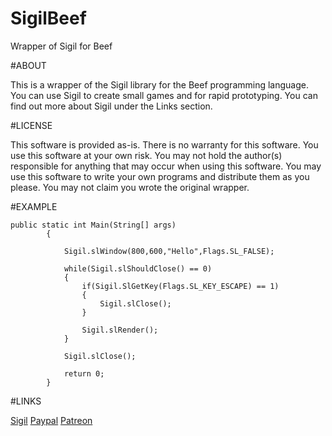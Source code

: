 # SigilBeef
Wrapper of Sigil for Beef

#ABOUT

This is a wrapper of the Sigil library for the Beef programming language. You can use Sigil to create small games and for rapid prototyping. You can find out more about Sigil under the Links section. 

#LICENSE

This software is provided as-is. There is no warranty for this software. You use this software at your own risk. You may not hold the author(s) responsible for anything that may occur when using this software. You may use this software to write your own programs and distribute them as you please. You may not claim you wrote the original wrapper. 

#EXAMPLE
```beef
public static int Main(String[] args)
		{
			
			Sigil.slWindow(800,600,"Hello",Flags.SL_FALSE);

			while(Sigil.slShouldClose() == 0)
			{
				if(Sigil.SlGetKey(Flags.SL_KEY_ESCAPE) == 1)
				{
					Sigil.slClose();
				}

				Sigil.slRender();
			}

			Sigil.slClose();

			return 0;
		}
```

#LINKS

[Sigil](http://www.libsigil.com/)
[Paypal](paypal.me/IcyViking)
[Patreon](https://www.patreon.com/CrazyVikingGamer)
